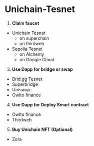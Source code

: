 # Unichain-Tesnet

1. **Claim faucet**
  - Unichain Tesnet
    - on superchain
    - on thirdweb
  - Sepolia Tesnet
    - on Alchemy
    - on Google Cloud 
3. **Use Dapp for bridge or swap**
  - Brid.gg Tesnet
  - Superbridge
  - Uniswap
  - Owlto finance

4. **Use Dapp for Deploy Smart contract**
  - Owlto finance
  - Thirdweb

5. **Buy Unichain NFT (Optional)**
  - Zora
